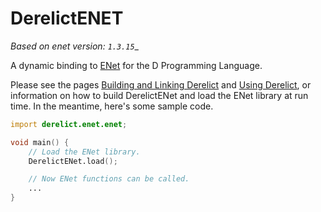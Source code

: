 DerelictENET
============

 _Based on enet version: `1.3.15`__

A dynamic binding to [ENet](http://enet.bespin.org/) for the D Programming Language.

Please see the pages [Building and Linking Derelict](http://derelictorg.github.io/compiling.html) and [Using Derelict](http://derelictorg.github.io/using.html), or information on how to build DerelictENet and load the ENet library at run time. In the meantime, here's some sample code.

```D
import derelict.enet.enet;

void main() {
    // Load the ENet library.
    DerelictENet.load();

    // Now ENet functions can be called.
    ...
}
```
